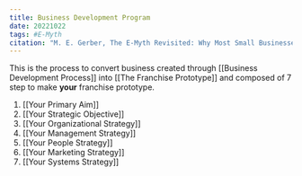 ```yaml
---
title: Business Development Program
date: 20221022
tags: #E-Myth
citation: "M. E. Gerber, The E-Myth Revisited: Why Most Small Businesses Don’t Work and What to Do About It. Harper Collins, 2009."
---
```

This is the process to convert business created through [[Business Development Process]] into [[The Franchise Prototype]] and composed of 7 step to make **your** franchise prototype. 
1. [[Your Primary Aim]]
2. [[Your Strategic Objective]]
3. [[Your Organizational Strategy]]
4. [[Your Management Strategy]]
5. [[Your People Strategy]]
6. [[Your Marketing Strategy]]
7. [[Your Systems Strategy]]